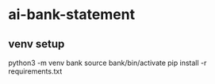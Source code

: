# ai-bank-statement

## venv setup 
python3 -m venv bank
source bank/bin/activate
pip install -r requirements.txt
